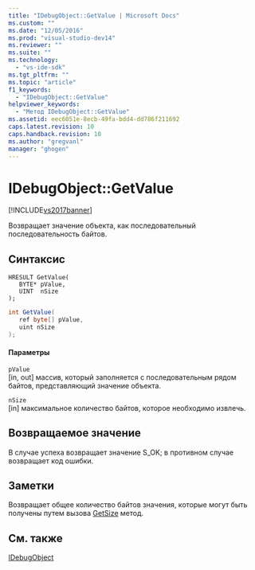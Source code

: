 ```yaml
---
title: "IDebugObject::GetValue | Microsoft Docs"
ms.custom: ""
ms.date: "12/05/2016"
ms.prod: "visual-studio-dev14"
ms.reviewer: ""
ms.suite: ""
ms.technology: 
  - "vs-ide-sdk"
ms.tgt_pltfrm: ""
ms.topic: "article"
f1_keywords: 
  - "IDebugObject::GetValue"
helpviewer_keywords: 
  - "Метод IDebugObject::GetValue"
ms.assetid: eec6051e-8ecb-49fa-bdd4-dd786f211692
caps.latest.revision: 10
caps.handback.revision: 10
ms.author: "gregvanl"
manager: "ghogen"
---
```

# IDebugObject::GetValue
[!INCLUDE[vs2017banner](../../../code-quality/includes/vs2017banner.md)]

Возвращает значение объекта, как последовательный последовательность байтов.  
  
## Синтаксис  
  
```cpp#  
HRESULT GetValue(   
   BYTE* pValue,  
   UINT  nSize  
);  
```  
  
```c#  
int GetValue(  
   ref byte[] pValue,   
   uint nSize  
);  
```  
  
#### Параметры  
 `pValue`  
 \[in, out\] массив, который заполняется с последовательным рядом байтов, представляющий значение объекта.  
  
 `nSize`  
 \[in\] максимальное количество байтов, которое необходимо извлечь.  
  
## Возвращаемое значение  
 В случае успеха возвращает значение S\_OK; в противном случае возвращает код ошибки.  
  
## Заметки  
 Возвращает общее количество байтов значения, которые могут быть получены путем вызова [GetSize](../../../extensibility/debugger/reference/idebugobject-getsize.md) метод.  
  
## См. также  
 [IDebugObject](../../../extensibility/debugger/reference/idebugobject.md)